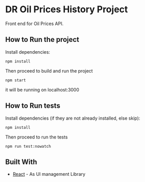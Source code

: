 # DR Oil Prices History Project
Front end for Oil Prices API.
## How to Run the project
Install dependencies:
```
npm install
```
Then proceed to build and run the project
```
npm start
```
it will be running on localhost:3000

## How to Run tests
Install dependencies (if they are not already installed, else skip):
```
npm install
```

Then proceed to run the tests
```
npm run test:nowatch
```

## Built With

* [React](https://reactjs.org/) - As UI management Library

